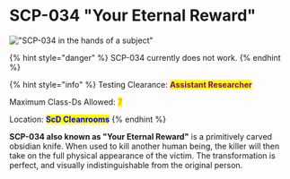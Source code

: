 # SCP-034 "Your Eternal Reward"

!["SCP-034 in the hands of a subject"](https://nikkogfx.io/dxlBN3\_ne)

{% hint style="danger" %}
SCP-034 currently does not work.
{% endhint %}

{% hint style="info" %}
Testing Clearance: <mark style="color:purple;">**Assistant Researcher**</mark>

Maximum Class-Ds Allowed: <mark style="color:orange;">**7**</mark>

Location: <mark style="color:blue;">**ScD Cleanrooms**</mark>
{% endhint %}

**SCP-034 also known as "Your Eternal Reward"** is a primitively carved obsidian knife. When used to kill another human being, the killer will then take on the full physical appearance of the victim. The transformation is perfect, and visually indistinguishable from the original person.

